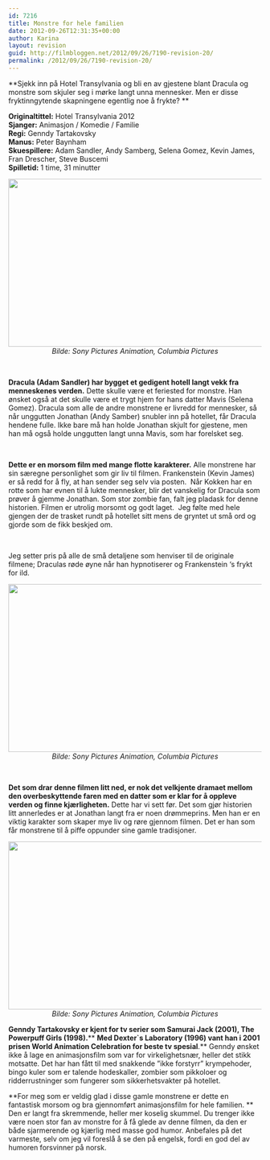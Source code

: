 ```yaml
---
id: 7216
title: Monstre for hele familien
date: 2012-09-26T12:31:35+00:00
author: Karina
layout: revision
guid: http://filmbloggen.net/2012/09/26/7190-revision-20/
permalink: /2012/09/26/7190-revision-20/
---
```

**Sjekk inn på Hotel Transylvania og bli en av gjestene blant Dracula og monstre som skjuler seg i mørke langt unna mennesker. Men er disse fryktinngytende skapningene egentlig noe å frykte? ** 

**Originaltittel:** Hotel Transylvania 2012  
**Sjanger:** Animasjon / Komedie / Familie  
**Regi:** Genndy Tartakovsky  
**Manus:** Peter Baynham  
**Skuespillere:** Adam Sandler, Andy Samberg, Selena Gomez, Kevin James, Fran Drescher, Steve Buscemi  
**Spilletid:** 1 time, 31 minutter

<p style="text-align: center">
  <a href="http://filmbloggen.net/?attachment_id=7194" rel="attachment wp-att-7194"><img class="aligncenter size-large wp-image-7194" src="http://filmbloggen.net/wp-content/uploads//2012/09/hotel-transylvania-04-620x334.jpg" alt="" width="620" height="334" /></a><em>Bilde: Sony Pictures Animation, Columbia Pictures </em>
</p>

<p style="text-align: center">
   
</p>

**Dracula (Adam Sandler) har bygget et gedigent hotell langt vekk fra menneskenes verden.** Dette skulle være et feriested for monstre. Han ønsket også at det skulle være et trygt hjem for hans datter Mavis (Selena Gomez). Dracula som alle de andre monstrene er livredd for mennesker, så når unggutten Jonathan (Andy Samber) snubler inn på hotellet, får Dracula hendene fulle. Ikke bare må han holde Jonathan skjult for gjestene, men han må også holde unggutten langt unna Mavis, som har forelsket seg. 

<p style="text-align: center">
   
</p>

**Dette er en morsom film med mange flotte karakterer.** Alle monstrene har sin særegne personlighet som gir liv til filmen. Frankenstein (Kevin James) er så redd for å fly, at han sender seg selv via posten.  Når Kokken har en rotte som har evnen til å lukte mennesker, blir det vanskelig for Dracula som prøver å gjemme Jonathan. Som stor zombie fan, falt jeg pladask for denne historien. Filmen er utrolig morsomt og godt laget.  Jeg følte med hele gjengen der de trasket rundt på hotellet sitt mens de gryntet ut små ord og gjorde som de fikk beskjed om.

<p style="text-align: center">
   
</p>

Jeg setter pris på alle de små detaljene som henviser til de originale filmene; Draculas røde øyne når han hypnotiserer og Frankenstein ‘s frykt for ild.

<p style="text-align: center">
  <a href="http://filmbloggen.net/?attachment_id=7192" rel="attachment wp-att-7192"><img class="aligncenter size-large wp-image-7192" src="http://filmbloggen.net/wp-content/uploads//2012/09/hotel-transylvania-02-620x334.jpg" alt="" width="620" height="334" /></a><em>Bilde: Sony Pictures Animation, Columbia Pictures </em>
</p>

<p style="text-align: center">
   
</p>

**Det som drar denne filmen litt ned, er nok det velkjente dramaet mellom den overbeskyttende faren med en datter som er klar for å oppleve verden og finne kjærligheten.** Dette har vi sett før. Det som gjør historien litt annerledes er at Jonathan langt fra er noen drømmeprins. Men han er en viktig karakter som skaper mye liv og røre gjennom filmen. Det er han som får monstrene til å piffe oppunder sine gamle tradisjoner.  

<p style="text-align: center">
  <a href="http://filmbloggen.net/?attachment_id=7195" rel="attachment wp-att-7195"><img class="aligncenter size-large wp-image-7195" src="http://filmbloggen.net/wp-content/uploads//2012/09/hotel-transylvania-05-620x334.jpg" alt="" width="620" height="334" /></a><em>Bilde: Sony Pictures Animation, Columbia Pictures </em>
</p>

**Genndy Tartakovsky er kjent for tv serier som Samurai Jack (2001), The Powerpuff Girls (1998).**** **Med Dexter\`s Laboratory (1996) vant han i 2001 prisen World Animation Celebration for beste tv spesial**.** Genndy ønsket ikke å lage en animasjonsfilm som var for virkelighetsnær, heller det stikk motsatte. Det har han fått til med snakkende ”ikke forstyrr” krympehoder, bingo kuler som er talende hodeskaller, zombier som pikkoloer og ridderrustninger som fungerer som sikkerhetsvakter på hotellet.

**For meg som er veldig glad i disse gamle monstrene er dette en fantastisk morsom og bra gjennomført animasjonsfilm for hele familien. ** Den er langt fra skremmende, heller mer koselig skummel. Du trenger ikke være noen stor fan av monstre for å få glede av denne filmen, da den er både sjarmerende og kjærlig med masse god humor. Anbefales på det varmeste, selv om jeg vil foreslå å se den på engelsk, fordi en god del av humoren forsvinner på norsk.